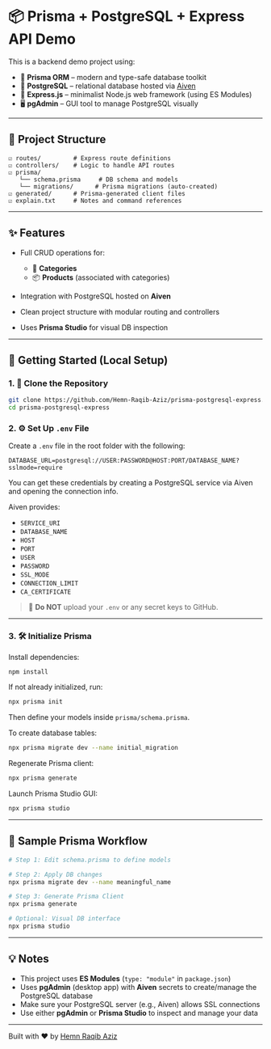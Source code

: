# 📦 Prisma + PostgreSQL + Express API Demo

This is a backend demo project using:

* 🧹 **Prisma ORM** – modern and type-safe database toolkit
* 🐘 **PostgreSQL** – relational database hosted via [Aiven](https://console.aiven.io/)
* 🚀 **Express.js** – minimalist Node.js web framework (using ES Modules)
* 🖥️ **pgAdmin** – GUI tool to manage PostgreSQL visually

---

## 🧰 Project Structure

```
☑️ routes/         # Express route definitions
☑️ controllers/    # Logic to handle API routes
☑️ prisma/         
   └── schema.prisma     # DB schema and models
   └── migrations/      # Prisma migrations (auto-created)
☑️ generated/      # Prisma-generated client files
☑️ explain.txt     # Notes and command references
```

---

## ✨ Features

* Full CRUD operations for:

  * 📂 **Categories**
  * 📦 **Products** (associated with categories)
* Integration with PostgreSQL hosted on **Aiven**
* Clean project structure with modular routing and controllers
* Uses **Prisma Studio** for visual DB inspection

---

## 🚀 Getting Started (Local Setup)

### 1. 📅 Clone the Repository

```bash
git clone https://github.com/Hemn-Raqib-Aziz/prisma-postgresql-express.git
cd prisma-postgresql-express
```

### 2. ⚙️ Set Up `.env` File

Create a `.env` file in the root folder with the following:

```env
DATABASE_URL=postgresql://USER:PASSWORD@HOST:PORT/DATABASE_NAME?sslmode=require
```

You can get these credentials by creating a PostgreSQL service via Aiven and opening the connection info.

Aiven provides:

* `SERVICE_URI`
* `DATABASE_NAME`
* `HOST`
* `PORT`
* `USER`
* `PASSWORD`
* `SSL_MODE`
* `CONNECTION_LIMIT`
* `CA_CERTIFICATE`

> 🔐 **Do NOT** upload your `.env` or any secret keys to GitHub.

---

### 3. 🛠️ Initialize Prisma

Install dependencies:

```bash
npm install
```

If not already initialized, run:

```bash
npx prisma init
```

Then define your models inside `prisma/schema.prisma`.

To create database tables:

```bash
npx prisma migrate dev --name initial_migration
```

Regenerate Prisma client:

```bash
npx prisma generate
```

Launch Prisma Studio GUI:

```bash
npx prisma studio
```

---

## 🦚 Sample Prisma Workflow 

```bash
# Step 1: Edit schema.prisma to define models

# Step 2: Apply DB changes
npx prisma migrate dev --name meaningful_name

# Step 3: Generate Prisma Client
npx prisma generate

# Optional: Visual DB interface
npx prisma studio
```

---

## 💡 Notes

* This project uses **ES Modules** (`type: "module"` in `package.json`)
* Uses **pgAdmin** (desktop app) with **Aiven** secrets to create/manage the PostgreSQL database
* Make sure your PostgreSQL server (e.g., Aiven) allows SSL connections
* Use either **pgAdmin** or **Prisma Studio** to inspect and manage your data

---

Built with ❤️ by [Hemn Raqib Aziz](https://github.com/Hemn-Raqib-Aziz)
